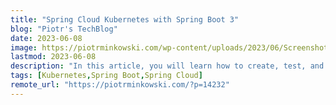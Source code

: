 ```yaml
---
title: "Spring Cloud Kubernetes with Spring Boot 3"
blog: "Piotr's TechBlog"
date: 2023-06-08
image: https://piotrminkowski.com/wp-content/uploads/2023/06/Screenshot-2023-06-07-at-16.49.18.png
lastmod: 2023-06-08
description: "In this article, you will learn how to create, test, and run apps with Spring Cloud Kubernetes, and Spring Boot 3. You will see how to use tools like Skaffold, Testcontainers, Spring Boot Admin..."
tags: [Kubernetes,Spring Boot,Spring Cloud]
remote_url: "https://piotrminkowski.com/?p=14232"
---
```

